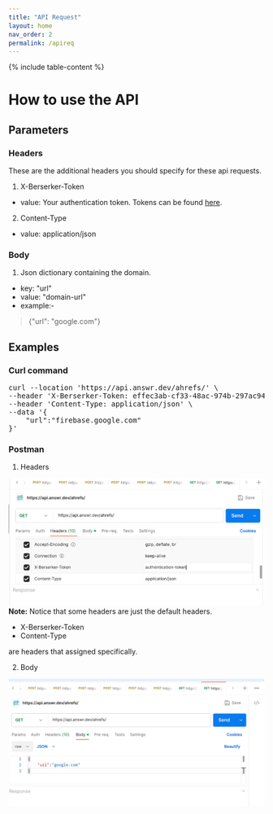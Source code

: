 ```yaml
---
title: "API Request"
layout: home
nav_order: 2
permalink: /apireq
---
```


{% include table-content %}

# How to use the API

## Parameters

### Headers
These are the additional headers you should specify for these api requests.

1. X-Berserker-Token
- value: Your authentication token. Tokens can be found [here](https://answr.dev/token).
2. Content-Type
- value: application/json

### Body
1. Json dictionary containing the domain.
- key: "url"
- value: "domain-url"
- example:-
> {"url": "google.com"}

## Examples

### Curl command
<pre>curl --location 'https://api.answr.dev/ahrefs/' \
--header 'X-Berserker-Token: effec3ab-cf33-48ac-974b-297ac946d244' \
--header 'Content-Type: application/json' \
--data '{
    "url":"firebase.google.com"
}'</pre>

### Postman
1. Headers

![Postman Headers](/../_images/postman-headers.png "postman-headers")
 **Note:** Notice that some headers are just the default headers.
 - X-Berserker-Token
 - Content-Type 

 are headers that assigned specifically.



2. Body

![Postman Body](/../_images/postman-body.png "postman-body")
